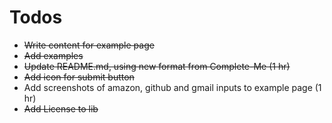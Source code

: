 # Todos

- ~~Write content for example page~~
- ~~Add examples~~
- ~~Update README.md, using new format from Complete-Me (1 hr)~~
- ~~Add icon for submit button~~
- Add screenshots of amazon, github and gmail inputs to example page (1 hr)
- ~~Add License to lib~~